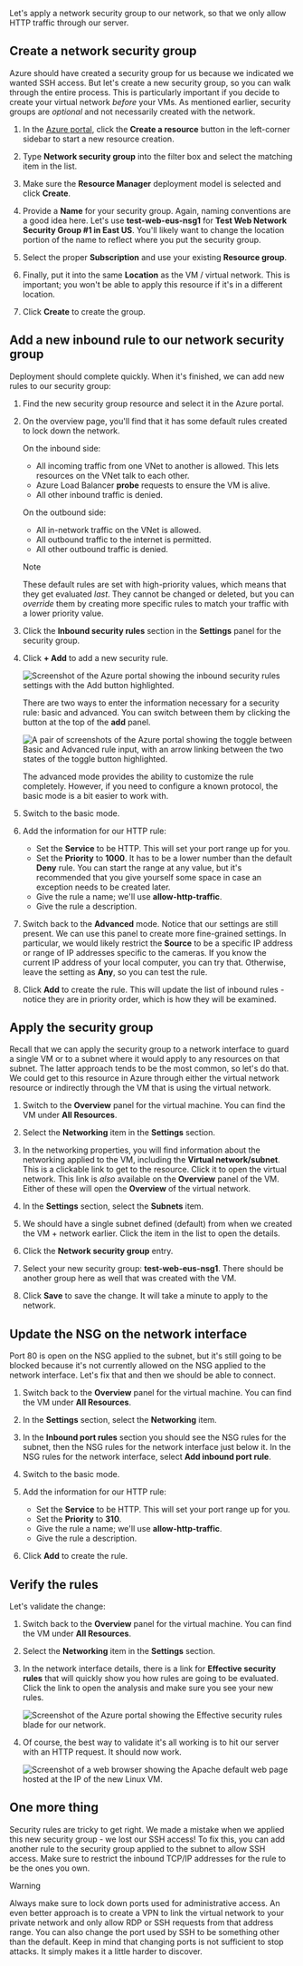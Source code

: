 Let's apply a network security group to our network, so that we only allow HTTP traffic through our server.

## Create a network security group

Azure should have created a security group for us because we indicated we wanted SSH access. But let's create a new security group, so you can walk through the entire process. This is particularly important if you decide to create your virtual network _before_ your VMs. As mentioned earlier, security groups are _optional_ and not necessarily created with the network.

1. In the [Azure portal](https://portal.azure.com/learn.docs.microsoft.com?azure-portal=true), click the **Create a resource** button in the left-corner sidebar to start a new resource creation.

1. Type **Network security group** into the filter box and select the matching item in the list.

1. Make sure the **Resource Manager** deployment model is selected and click **Create**.

1. Provide a **Name** for your security group. Again, naming conventions are a good idea here. Let's use **test-web-eus-nsg1** for **Test Web Network Security Group #1 in East US**. You'll likely want to change the location portion of the name to reflect where you put the security group.

1. Select the proper **Subscription** and use your existing **Resource group**.

1. Finally, put it into the same **Location** as the VM / virtual network. This is important; you won't be able to apply this resource if it's in a different location.

1. Click **Create** to create the group.

## Add a new inbound rule to our network security group

Deployment should complete quickly. When it's finished, we can add new rules to our security group:

1. Find the new security group resource and select it in the Azure portal.

1. On the overview page, you'll find that it has some default rules created to lock down the network.

    On the inbound side:

    - All incoming traffic from one VNet to another is allowed. This lets resources on the VNet talk to each other.
    - Azure Load Balancer **probe** requests to ensure the VM is alive.
    - All other inbound traffic is denied.

    On the outbound side:
    - All in-network traffic on the VNet is allowed.
    - All outbound traffic to the internet is permitted.
    - All other outbound traffic is denied.

    > [!NOTE]
    > These default rules are set with high-priority values, which means that they get evaluated _last_. They cannot be changed or deleted, but you can _override_ them by creating more specific rules to match your traffic with a lower priority value.

1. Click the **Inbound security rules** section in the **Settings** panel for the security group.

1. Click **+ Add** to add a new security rule.

    ![Screenshot of the Azure portal showing the inbound security rules settings with the Add button highlighted.](../media/8-add-rule.png)

    There are two ways to enter the information necessary for a security rule: basic and advanced. You can switch between them by clicking the button at the top of the **add** panel.

    ![A pair of screenshots of the Azure portal showing the toggle between Basic and Advanced rule input, with an arrow linking between the two states of the toggle button highlighted.](../media/8-advanced-create-rule.png)

    The advanced mode provides the ability to customize the rule completely. However, if you need to configure a known protocol, the basic mode is a bit easier to work with.

1. Switch to the basic mode.

1. Add the information for our HTTP rule:

    - Set the **Service** to be HTTP. This will set your port range up for you.
    - Set the **Priority** to **1000**. It has to be a lower number than the default **Deny** rule. You can start the range at any value, but it's recommended that you give yourself some space in case an exception needs to be created later.
    - Give the rule a name; we'll use **allow-http-traffic**.
    - Give the rule a description.

1. Switch back to the **Advanced** mode. Notice that our settings are still present. We can use this panel to create more fine-grained settings. In particular, we would likely restrict the **Source** to be a specific IP address or range of IP addresses specific to the cameras. If you know the current IP address of your local computer, you can try that. Otherwise, leave the setting as **Any**, so you can test the rule.

1. Click **Add** to create the rule. This will update the list of inbound rules - notice they are in priority order, which is how they will be examined.

## Apply the security group

Recall that we can apply the security group to a network interface to guard a single VM or to a subnet where it would apply to any resources on that subnet. The latter approach tends to be the most common, so let's do that. We could get to this resource in Azure through either the virtual network resource or indirectly through the VM that is using the virtual network.

1. Switch to the **Overview** panel for the virtual machine. You can find the VM under **All Resources**.

1. Select the **Networking** item in the **Settings** section.

1. In the networking properties, you will find information about the networking applied to the VM, including the **Virtual network/subnet**. This is a clickable link to get to the resource. Click it to open the virtual network. This link is _also_ available on the **Overview** panel of the VM. Either of these will open the **Overview** of the virtual network.

1. In the **Settings** section, select the **Subnets** item.

1. We should have a single subnet defined (default) from when we created the VM + network earlier. Click the item in the list to open the details.

1. Click the **Network security group** entry.

1. Select your new security group: **test-web-eus-nsg1**. There should be another group here as well that was created with the VM.

1. Click **Save** to save the change. It will take a minute to apply to the network.

## Update the NSG on the network interface

Port 80 is open on the NSG applied to the subnet, but it's still going to be blocked because it's not currently allowed on the NSG applied to the network interface. Let's fix that and then we should be able to connect.

1. Switch back to the **Overview** panel for the virtual machine. You can find the VM under **All Resources**.

1. In the **Settings** section, select the **Networking** item.

1. In the **Inbound port rules** section you should see the NSG rules for the subnet, then the NSG rules for the network interface just below it. In the NSG rules for the network interface, select **Add inbound port rule**.

1. Switch to the basic mode.

1. Add the information for our HTTP rule:

    - Set the **Service** to be HTTP. This will set your port range up for you.
    - Set the **Priority** to **310**.
    - Give the rule a name; we'll use **allow-http-traffic**.
    - Give the rule a description.

1. Click **Add** to create the rule.

## Verify the rules

Let's validate the change:

1. Switch back to the **Overview** panel for the virtual machine. You can find the VM under **All Resources**.

1. Select the **Networking** item in the **Settings** section.

1. In the network interface details, there is a link for **Effective security rules** that will quickly show you how rules are going to be evaluated. Click the link to open the analysis and make sure you see your new rules.

    ![Screenshot of the Azure portal showing the Effective security rules blade for our network.](../media/8-effective-rules.png)

1. Of course, the best way to validate it's all working is to hit our server with an HTTP request. It should now work.

    ![Screenshot of a web browser showing the Apache default web page hosted at the IP of the new Linux VM.](../media/6-apache-works.png)

## One more thing

Security rules are tricky to get right. We made a mistake when we applied this new security group - we lost our SSH access! To fix this, you can add another rule to the security group applied to the subnet to allow SSH access. Make sure to restrict the inbound TCP/IP addresses for the rule to be the ones you own.

> [!WARNING]
> Always make sure to lock down ports used for administrative access. An even better approach is to create a VPN to link the virtual network to your private network and only allow RDP or SSH requests from that address range. You can also change the port used by SSH to be something other than the default. Keep in mind that changing ports is not sufficient to stop attacks. It simply makes it a little harder to discover.